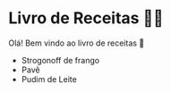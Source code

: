 # Livro de Receitas :man_cook:

Olá! Bem vindo ao livro de receitas :wave:

- Strogonoff de frango
- Pavê
- Pudim de Leite